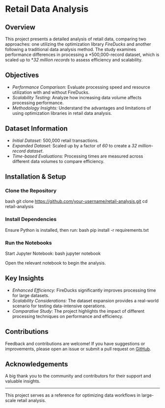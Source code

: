 # Retail Data Analysis

## Overview
This project presents a detailed analysis of retail data, comparing two approaches: one utilizing the optimization library *FireDucks* and another following a traditional data analysis method. The study examines performance differences in processing a *500,000-record dataset, which is scaled up to **32 million records* to assess efficiency and scalability.

## Objectives
- *Performance Comparison:* Evaluate processing speed and resource utilization with and without FireDucks.
- *Scalability Testing:* Analyze how increasing data volume affects processing performance.
- *Methodology Insights:* Understand the advantages and limitations of using optimization libraries in retail data analysis.

## Dataset Information
- *Initial Dataset:* 500,000 retail transactions.
- *Expanded Dataset:* Scaled up by a factor of *60* to create a *32 million-record dataset*.
- *Time-based Evaluations:* Processing times are measured across different data volumes to compare efficiency.

## Installation & Setup
### Clone the Repository
bash
git clone https://github.com/your-username/retail-analysis.git
cd retail-analysis


### Install Dependencies
Ensure Python is installed, then run:
bash
pip install -r requirements.txt


### Run the Notebooks
Start Jupyter Notebook:
bash
jupyter notebook

Open the relevant notebook to begin the analysis.

## Key Insights
- *Enhanced Efficiency:* FireDucks significantly improves processing time for large datasets.
- *Scalability Considerations:* The dataset expansion provides a real-world scenario for testing data-intensive operations.
- *Comparative Study:* The project highlights the impact of different processing techniques on performance and efficiency.

## Contributions
Feedback and contributions are welcome! If you have suggestions or improvements, please open an issue or submit a pull request on [GitHub](https://github.com/your-username/retail-analysis/issues).

## Acknowledgements
A big thank you to the community and contributors for their support and valuable insights.

---

This project serves as a reference for optimizing data workflows in large-scale retail analysis.
